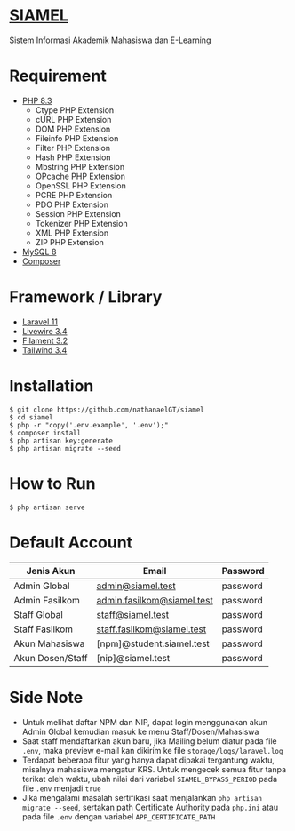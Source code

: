 # [SIAMEL](https://github.com/NathanaelGT/siamel)
<p>Sistem Informasi Akademik Mahasiswa dan E-Learning</p>

# Requirement
- [PHP 8.3](https://php.net)
    - Ctype PHP Extension
    - cURL PHP Extension
    - DOM PHP Extension
    - Fileinfo PHP Extension
    - Filter PHP Extension
    - Hash PHP Extension
    - Mbstring PHP Extension
    - OPcache PHP Extension
    - OpenSSL PHP Extension
    - PCRE PHP Extension
    - PDO PHP Extension
    - Session PHP Extension
    - Tokenizer PHP Extension
    - XML PHP Extension
    - ZIP PHP Extension
- [MySQL 8](https://www.mysql.com)
- [Composer](https://getcomposer.org)

# Framework / Library
- [Laravel 11](https://laravel.com)
- [Livewire 3.4](https://livewire.laravel.com)
- [Filament 3.2](https://filamentphp.com)
- [Tailwind 3.4](https://tailwindcss.com)

# Installation
```shell
$ git clone https://github.com/nathanaelGT/siamel
$ cd siamel
$ php -r "copy('.env.example', '.env');"
$ composer install
$ php artisan key:generate
$ php artisan migrate --seed
```

# How to Run
```shell
$ php artisan serve
```

# Default Account
| Jenis Akun       | Email                      | Password |
|------------------|----------------------------|----------|
| Admin Global     | admin@siamel.test          | password |
| Admin Fasilkom   | admin.fasilkom@siamel.test | password |
| Staff Global     | staff@siamel.test          | password |
| Staff Fasilkom   | staff.fasilkom@siamel.test | password |
| Akun Mahasiswa   | [npm]@student.siamel.test  | password |
| Akun Dosen/Staff | [nip]@siamel.test          | password |

# Side Note
- Untuk melihat daftar NPM dan NIP, dapat login menggunakan akun Admin Global kemudian masuk ke menu
  Staff/Dosen/Mahasiswa
- Saat staff mendaftarkan akun baru, jika Mailing belum diatur pada file `.env`, maka preview e-mail kan dikirim ke
  file `storage/logs/laravel.log`
- Terdapat beberapa fitur yang hanya dapat dipakai tergantung waktu, misalnya mahasiswa mengatur KRS. Untuk mengecek
  semua fitur tanpa terikat oleh waktu, ubah nilai dari variabel `SIAMEL_BYPASS_PERIOD` pada file `.env` menjadi `true`
- Jika mengalami masalah sertifikasi saat menjalankan `php artisan migrate --seed`, sertakan path Certificate Authority
  pada `php.ini` atau pada file `.env` dengan variabel `APP_CERTIFICATE_PATH`
